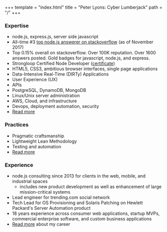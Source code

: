 +++
template = "index.html"
title = "Peter Lyons: Cyber Lumberjack"
path = "/"
+++
### Expertise
* node.js, express.js, server side javascript
* All-time #3 [top node.js answerer on stackoverflow](http://stackoverflow.com/tags/node.js/topusers) (as of November 2017)
* Top 0.15% overall on stackoverflow. Over 100K reputation. Over 1600 answers posted. Gold badges for javascript, node.js, and express.
* Strongloop Certified Node Developer ([certificate](/scnd.pdf))
* HTML5, CSS3, ambitious browser interfaces, single page applications
* Data-Intensive Real-Time (DIRTy) Applications
* User Experience (UX)
* APIs
* PostgreSQL, DynamoDB, MongoDB
* Linux/Unix server administration
* AWS, Cloud, and infrastructure
* Devops, deployment automation, security
* <a href="/stacks/">Read more</a>

### Practices
* Pragmatic craftsmanship
* Lightweight Lean Methodology
* Testing and automation
* <a href="/practices/">Read more</a>

### Experience
* node.js consulting since 2013 for clients in the web, mobile, and industrial spaces
  * includes new product development as well as enhancement of large mission-critical systems
* Lead engineer for trending.com social network
* Tech Lead for OS Provisioning and Solaris Patching on Hewlett Packard's Server Automation product
* 18 years experience across consumer web applications, startup MVPs, commercial enterprise software, and custom business applications
* <a href="/career/">Read more</a> about my career
